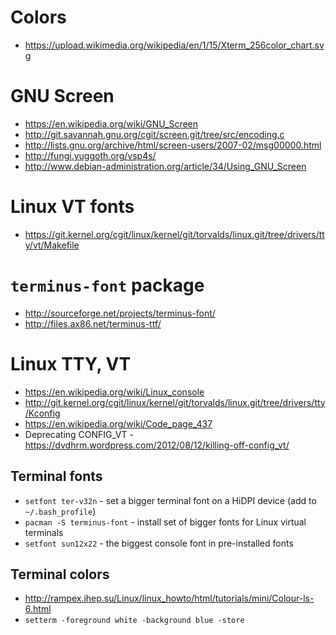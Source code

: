 # Colors
- https://upload.wikimedia.org/wikipedia/en/1/15/Xterm_256color_chart.svg

# GNU Screen
- https://en.wikipedia.org/wiki/GNU_Screen
- http://git.savannah.gnu.org/cgit/screen.git/tree/src/encoding.c
- http://lists.gnu.org/archive/html/screen-users/2007-02/msg00000.html
- http://fungi.yuggoth.org/vsp4s/
- http://www.debian-administration.org/article/34/Using_GNU_Screen

# Linux VT fonts
- https://git.kernel.org/cgit/linux/kernel/git/torvalds/linux.git/tree/drivers/tty/vt/Makefile

# `terminus-font` package
- http://sourceforge.net/projects/terminus-font/
- http://files.ax86.net/terminus-ttf/

# Linux TTY, VT
- https://en.wikipedia.org/wiki/Linux_console
- http://git.kernel.org/cgit/linux/kernel/git/torvalds/linux.git/tree/drivers/tty/Kconfig
- https://en.wikipedia.org/wiki/Code_page_437
- Deprecating CONFIG_VT - https://dvdhrm.wordpress.com/2012/08/12/killing-off-config_vt/

## Terminal fonts
- `setfont ter-v32n` - set a bigger terminal font on a HiDPI device (add to `~/.bash_profile`)
- `pacman -S terminus-font` - install set of bigger fonts for Linux virtual terminals
- `setfont sun12x22`  - the biggest console font in pre-installed fonts

## Terminal colors
- http://rampex.ihep.su/Linux/linux_howto/html/tutorials/mini/Colour-ls-6.html
- `setterm -foreground white -background blue -store`

